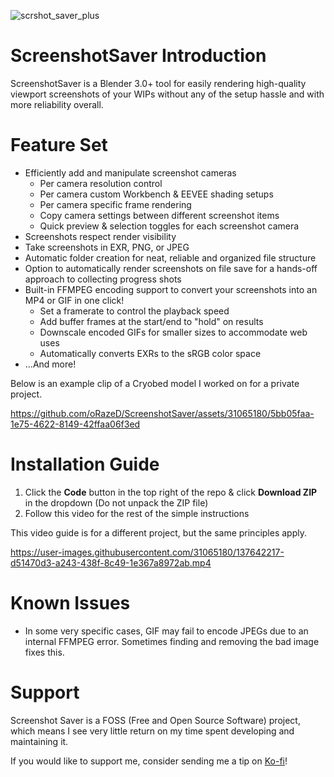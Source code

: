 ![scrshot_saver_plus](https://user-images.githubusercontent.com/31065180/167504126-4ea81863-f93c-4481-9f52-a67bce1ac62e.png)

# ScreenshotSaver Introduction
ScreenshotSaver is a Blender 3.0+ tool for easily rendering high-quality viewport screenshots of your WIPs without any of the setup hassle and with more reliability overall.

# Feature Set
- Efficiently add and manipulate screenshot cameras
    - Per camera resolution control
    - Per camera custom Workbench & EEVEE shading setups
    - Per camera specific frame rendering
    - Copy camera settings between different screenshot items
    - Quick preview & selection toggles for each screenshot camera
- Screenshots respect render visibility
- Take screenshots in EXR, PNG, or JPEG
- Automatic folder creation for neat, reliable and organized file structure
- Option to automatically render screenshots on file save for a hands-off approach to collecting progress shots
- Built-in FFMPEG encoding support to convert your screenshots into an MP4 or GIF in one click!
  - Set a framerate to control the playback speed
  - Add buffer frames at the start/end to "hold" on results
  - Downscale encoded GIFs for smaller sizes to accommodate web uses
  - Automatically converts EXRs to the sRGB color space
- ...And more!

Below is an example clip of a Cryobed model I worked on for a private project.

https://github.com/oRazeD/ScreenshotSaver/assets/31065180/5bb05faa-1e75-4622-8149-42ffaa06f3ed

# Installation Guide
1. Click the **Code** button in the top right of the repo & click **Download ZIP** in the dropdown (Do not unpack the ZIP file)
2. Follow this video for the rest of the simple instructions

This video guide is for a different project, but the same principles apply.

https://user-images.githubusercontent.com/31065180/137642217-d51470d3-a243-438f-8c49-1e367a8972ab.mp4

# Known Issues

- In some very specific cases, GIF may fail to encode JPEGs due to an internal FFMPEG error. Sometimes finding and removing the bad image fixes this.

# Support

Screenshot Saver is a FOSS (Free and Open Source Software) project, which means I see very little return on my time spent developing and maintaining it.

If you would like to support me, consider sending me a tip on [Ko-fi](https://ko-fi.com/razed)!
